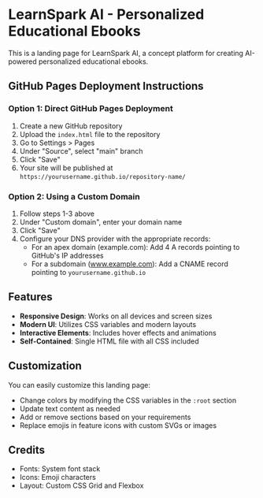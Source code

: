 # LearnSpark AI - Personalized Educational Ebooks

This is a landing page for LearnSpark AI, a concept platform for creating AI-powered personalized educational ebooks.

## GitHub Pages Deployment Instructions

### Option 1: Direct GitHub Pages Deployment

1. Create a new GitHub repository
2. Upload the `index.html` file to the repository
3. Go to Settings > Pages
4. Under "Source", select "main" branch
5. Click "Save"
6. Your site will be published at `https://yourusername.github.io/repository-name/`

### Option 2: Using a Custom Domain

1. Follow steps 1-3 above
2. Under "Custom domain", enter your domain name
3. Click "Save"
4. Configure your DNS provider with the appropriate records:
   - For an apex domain (example.com): Add 4 A records pointing to GitHub's IP addresses
   - For a subdomain (www.example.com): Add a CNAME record pointing to `yourusername.github.io`

## Features

- **Responsive Design**: Works on all devices and screen sizes
- **Modern UI**: Utilizes CSS variables and modern layouts
- **Interactive Elements**: Includes hover effects and animations
- **Self-Contained**: Single HTML file with all CSS included

## Customization

You can easily customize this landing page:

- Change colors by modifying the CSS variables in the `:root` section
- Update text content as needed
- Add or remove sections based on your requirements
- Replace emojis in feature icons with custom SVGs or images

## Credits

- Fonts: System font stack
- Icons: Emoji characters
- Layout: Custom CSS Grid and Flexbox
